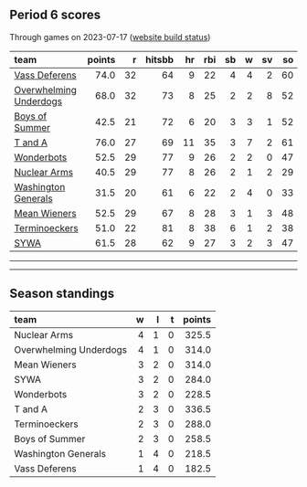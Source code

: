 

## Period 6 scores

Through games on 2023-07-17 ([website build status](https://github.com/brian-bot/pl-site/actions))


|team                   | points|  r| hitsbb| hr| rbi| sb|  w| sv| so|   era|  whip|
|:----------------------|------:|--:|------:|--:|---:|--:|--:|--:|--:|-----:|-----:|
|[Vass Deferens](./vassdeferens)|   74.0| 32|     64|  9|  22|  4|  4|  2| 60| 1.822| 1.031|
|[Overwhelming Underdogs](./overwhelmingunderdogs)|   68.0| 32|     73|  8|  25|  2|  2|  8| 52| 3.226| 0.811|
|[Boys of Summer](./boysofsummer)|   42.5| 21|     72|  6|  20|  3|  3|  1| 52| 4.339| 1.339|
|[T and A](./tanda)     |   76.0| 27|     69| 11|  35|  3|  7|  2| 61| 3.140| 1.169|
|[Wonderbots](./wonderbots)|   52.5| 29|     77|  9|  26|  2|  2|  0| 47| 4.623| 1.233|
|[Nuclear Arms](./nucleararms)|   40.5| 29|     77|  8|  26|  2|  1|  2| 29| 5.830| 1.773|
|[Washington Generals](./washingtongenerals)|   31.5| 20|     61|  6|  22|  2|  4|  0| 33| 3.762| 1.279|
|[Mean Wieners](./meanwieners)|   52.5| 29|     67|  8|  28|  3|  1|  3| 48| 6.339| 1.330|
|[Terminoeckers](./terminoeckers)|   51.0| 22|     81|  8|  38|  6|  1|  2| 38| 7.609| 1.418|
|[SYWA](./sywa)         |   61.5| 28|     62|  9|  27|  3|  2|  3| 47| 3.248| 1.038|

* * *
* * *

## Season standings


|team                   |  w|  l|  t| points|
|:----------------------|--:|--:|--:|------:|
|Nuclear Arms           |  4|  1|  0|  325.5|
|Overwhelming Underdogs |  4|  1|  0|  314.0|
|Mean Wieners           |  3|  2|  0|  314.0|
|SYWA                   |  3|  2|  0|  284.0|
|Wonderbots             |  3|  2|  0|  228.5|
|T and A                |  2|  3|  0|  336.5|
|Terminoeckers          |  2|  3|  0|  288.0|
|Boys of Summer         |  2|  3|  0|  258.5|
|Washington Generals    |  1|  4|  0|  218.5|
|Vass Deferens          |  1|  4|  0|  182.5|


